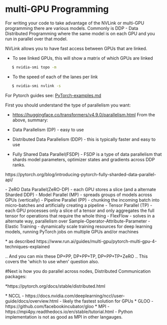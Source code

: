 # multi-GPU Programming

For writing your code to take advantage of the NVLink or multi-GPU programming
there are various models.  Commonly is DDP - Data Distributed Programming where
the same model is on each GPU and you run in parallel over that model.

NVLink allows you to have fast access between GPUs that are linked.
* To see linked GPUs, this will show a matrix of which GPUs are linked
```bash
   $ nvidia-smi topo -m
```

* To the speed of each of the lanes per link
```bash
   $ nvidia-smi nvlink -s
```
For Pytorch guides see: <A HREF="https://github.com/markwdalton/lambdalabs/tree/main/documentation/software/multi-gpu/PyTorch-examples.md">PyTorch-examples.md</A> 

First you should understand the type of parallelism you want:
- https://huggingface.co/transformers/v4.9.0/parallelism.html
From the above, summary:

- Data Parallelism (DP) - easy to use
- Distributed Data Parallelism (DDP) - this is typically faster and easy to use
- Fully Shared Data Parallel(FSDP) - FSDP is a type of data parallelism that shards model parameters, optimizer states and gradients across DDP ranks.
<p>    https://pytorch.org/blog/introducing-pytorch-fully-sharded-data-parallel-api/</p>
- ZeRO Data Parallel(ZeRO-DP) - each GPU stores a slice (and a alternate Sharded DDP)
- Model Parallel (MP) - spreads groups of models across GPUs (vertically)
- Pipeline Parallel (PP) - chunking the incoming batch into micro-batches and artificially creating a pipeline
- Tensor Parallel (TP) - each GPU processes only a slice of a tensor and only aggregates the full tensor for operations that require the whole thing
- FlexFlow - solves in a alternate way, parallelism over Sample-Operator-Attribute-Parameter
- Elastic Training - dynamically scale training resources for deep learning models, running PyTorch jobs on multiple GPUs and/or machines
<p>     * as described https://www.run.ai/guides/multi-gpu/pytorch-multi-gpu-4-techniques-explained </p>
  
..  And you can mix these DP+PP, DP+PP+TP, DP+PP+TP+ZeRO
..  This covers the 'which to use when' question also.

#Next is how you do parallel across nodes, Distributed Communication packages:
<p>*https://pytorch.org/docs/stable/distributed.html</p>
<p></p>
* NCCL - https://docs.nvidia.com/deeplearning/nccl/user-guide/docs/overview.html - likely the fastest solution for GPUs
* GLOO - https://github.com/facebookincubator/gloo
* MPI - https://mpi4py.readthedocs.io/en/stable/tutorial.html - Python implementation is not as good as MPI in other langauges.

